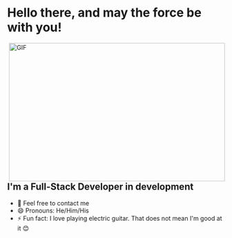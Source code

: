 # Hello there, and may the force be with you! 

 <img align="right" alt="GIF" src="https://c.tenor.com/DSG9ZID25nsAAAAC/hello-there-general-kenobi.gif" width="500" height="320" />


## I'm a Full-Stack Developer in development
- 💬 Feel free to contact me
- 😄 Pronouns: He/Him/His
- ⚡ Fun fact: I love playing electric guitar. That does not mean I'm good at it 😊